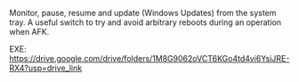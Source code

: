 Monitor, pause, resume and update (Windows Updates) from the system tray. A useful switch
to try and avoid arbitrary reboots during an operation when AFK.

EXE: https://drive.google.com/drive/folders/1M8G9062oVCT6KGo4td4vi6YsiJRE-RX4?usp=drive_link
